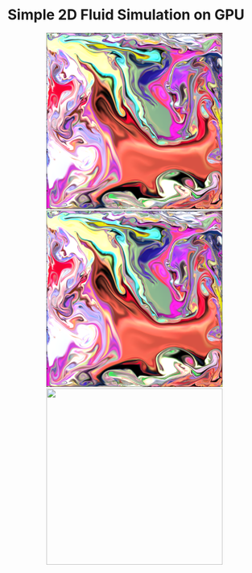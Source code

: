 # Simple 2D Fluid Simulation on GPU

<p align="center">
  <img width="350" height="350" src="images/simple_fluid.png">
  <img width="350" height="350" src="images/splats.png">
  <img width="350" height="350" src="images/smoke.gif">
</p>
